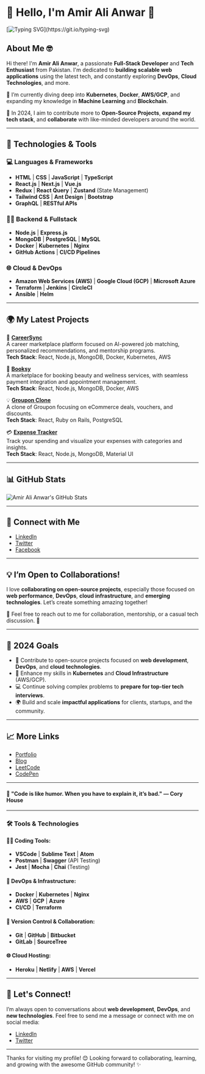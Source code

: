 # 👋 Hello, I'm **Amir Ali Anwar** 🌟  
[![Typing SVG](https://readme-typing-svg.herokuapp.com/?lines=Front-End+Developer;Fullstack+Developer;Teacher+from+Pakistan;)](https://git.io/typing-svg)

## About Me 🤓
Hi there! I'm **Amir Ali Anwar**, a passionate **Full-Stack Developer** and **Tech Enthusiast** from Pakistan. I'm dedicated to **building scalable web applications** using the latest tech, and constantly exploring **DevOps**, **Cloud Technologies**, and more.

🔭 I’m currently diving deep into **Kubernetes**, **Docker**, **AWS/GCP**, and expanding my knowledge in **Machine Learning** and **Blockchain**.

🌱 In 2024, I aim to contribute more to **Open-Source Projects**, **expand my tech stack**, and **collaborate** with like-minded developers around the world.

---

## 🚀 Technologies & Tools

### 💻 **Languages & Frameworks**
- **HTML** | **CSS** | **JavaScript** | **TypeScript**
- **React.js** | **Next.js** | **Vue.js**
- **Redux** | **React Query** | **Zustand** (State Management)
- **Tailwind CSS** | **Ant Design** | **Bootstrap**
- **GraphQL** | **RESTful APIs**

### 🧑‍💻 **Backend & Fullstack**
- **Node.js** | **Express.js**
- **MongoDB** | **PostgreSQL** | **MySQL**
- **Docker** | **Kubernetes** | **Nginx**
- **GitHub Actions** | **CI/CD Pipelines**
  
### 🌐 **Cloud & DevOps**
- **Amazon Web Services (AWS)** | **Google Cloud (GCP)** | **Microsoft Azure**
- **Terraform** | **Jenkins** | **CircleCI**
- **Ansible** | **Helm**

---

## 🌍 My Latest Projects

🚀 **[CareerSync](#)**  
A career marketplace platform focused on AI-powered job matching, personalized recommendations, and mentorship programs.  
**Tech Stack**: React, Node.js, MongoDB, Docker, Kubernetes, AWS

🎨 **[Booksy](#)**  
A marketplace for booking beauty and wellness services, with seamless payment integration and appointment management.  
**Tech Stack**: React, Node.js, MongoDB, Docker, AWS

💡 **[Groupon Clone](#)**  
A clone of Groupon focusing on eCommerce deals, vouchers, and discounts.  
**Tech Stack**: React, Ruby on Rails, PostgreSQL

💳 **[Expense Tracker](#)**  
Track your spending and visualize your expenses with categories and insights.  
**Tech Stack**: React, Node.js, MongoDB, Material UI

---

## 📊 GitHub Stats

![Amir Ali Anwar's GitHub Stats](https://github-readme-stats.vercel.app/api?username=amir-ali-anwar&show_icons=true&theme=radical)

---

## 💬 Connect with Me

- [LinkedIn](https://www.linkedin.com/in/amir-ali-anwar)  
- [Twitter](https://twitter.com/Amiralianwar3)  
- [Facebook](https://www.facebook.com/profile.php?id=100002904970623)

---

## 💡 I’m Open to Collaborations!
I love **collaborating on open-source projects**, especially those focused on **web performance**, **DevOps**, **cloud infrastructure**, and **emerging technologies**. Let’s create something amazing together!

💌 Feel free to reach out to me for collaboration, mentorship, or a casual tech discussion. 🤝

---

## 🌟 2024 Goals
- 🎯 Contribute to open-source projects focused on **web development**, **DevOps**, and **cloud technologies**.
- 🚀 Enhance my skills in **Kubernetes** and **Cloud Infrastructure** (AWS/GCP).
- 💻 Continue solving complex problems to **prepare for top-tier tech interviews**.
- 🌍 Build and scale **impactful applications** for clients, startups, and the community.

---

## 📈 More Links

- [Portfolio](#)
- [Blog](#)
- [LeetCode](https://leetcode.com/)
- [CodePen](https://codepen.io/)

---

#### 📜 "Code is like humor. When you have to explain it, it’s bad." — Cory House

---

### 🛠️ Tools & Technologies

#### 🧑‍💻 **Coding Tools**:
- **VSCode** | **Sublime Text** | **Atom**
- **Postman** | **Swagger** (API Testing)
- **Jest** | **Mocha** | **Chai** (Testing)

#### 🔧 **DevOps & Infrastructure**:
- **Docker** | **Kubernetes** | **Nginx**
- **AWS** | **GCP** | **Azure**
- **CI/CD** | **Terraform**

#### 💾 **Version Control & Collaboration**:
- **Git** | **GitHub** | **Bitbucket**
- **GitLab** | **SourceTree**

#### 🌐 **Cloud Hosting**:
- **Heroku** | **Netlify** | **AWS** | **Vercel**

---

## 💬 Let's Connect!  
I’m always open to conversations about **web development**, **DevOps**, and **new technologies**. Feel free to send me a message or connect with me on social media:

- [LinkedIn](https://www.linkedin.com/in/amir-ali-anwar)  
- [Twitter](https://twitter.com/Amiralianwar3)

---

Thanks for visiting my profile! 😊 Looking forward to collaborating, learning, and growing with the awesome GitHub community! ✨

